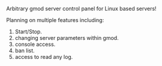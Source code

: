 Arbitrary gmod server control panel for Linux based servers!

Planning on multiple features including:
1) Start/Stop.
2) changing server parameters within gmod.
3) console access.
4) ban list.
5) access to read any log.
